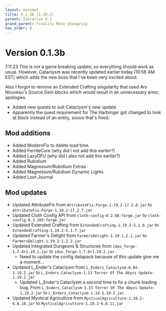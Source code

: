 ```yaml
---
layout: minimal
title: 0.1.3b (1.19.2)
parent: Iteration 0.1
grand_parent: Finality Mote Changelog
nav_order: 8
---
```


# Version 0.1.3b

7.11.23
This is not a game breaking update, so everything should work as usual. However, Cataclysm was recently updated earlier today (10:56 AM EST) which adds the new boss that I've been very excited about.

Also I forgot to remove an Extended Crafting singularity that used Ars Nouveau's Source Gem blocks which would result in an unnecessary error, apologies.

- Added new quests to suit Cataclysm's new update.
- Apparently the quest requirement for The Harbinger got changed to look at block instead of an entity, soooo that's fixed.

## Mod additions
- Added ModernFix to delete load time.
- Added FerriteCore (why did I not add this earlier?)
- Added LazyDFU (why did I also not add this earlier?)
- Added Rubidium
- Added Magnesium/Rubidium Extras
- Added Magnesium/Rubdium Dynamic Lights
- Added Loot Journal 

## Mod updates
- Updated AttributeFix from `AttributeFix-Forge-1.19.2-17.2.6.jar` to `AttributeFix-Forge-1.19.2-17.2.7.jar`
- Updated Cloth Config API from `cloth-config-8.2.88-forge.jar` to `cloth-config-8.3.103-forge.jar`
- Updated Extended Crafting from `ExtendedCrafting-1.19.2-5.1.6.jar` to `ExtendedCrafting-1.19.2-5.1.7.jar`
- Updated Farmer's Delight from `FarmersDelight-1.19-1.2.1.jar` to `FarmersDelight-1.19.2-1.2.2.jar`
- Updated Integrated Dungeons & Structures from `idas_forge-1.7.4+1.19.2.jar` to `idas_forge-1.7.6+1.19.2.jar`
  - Need to update the config datapack because of this update give me a moment...
- Updated L_Ender's Cataclysm from `L_Enders_Cataclysm-0.84-1.19.2.jar` to `L_Enders_Cataclysm-1.13 Terror Of The Abyss Update-1.19.2.jar`
  - Updated L_Ender's Cataclysm a second time to fix a chunk loading bug. From `L_Enders_Cataclysm-1.13 Terror Of The Abyss Update-1.19.2.jar` to `L_Enders_Cataclysm-1.14-1.19.2.jar`.
- Updated Mystical Agriculture from `MysticalAgriculture-1.19.2-6.0.10.jar` to `MysticalAgriculture-1.19.2-6.0.11.jar`